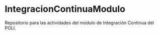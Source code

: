 # IntegracionContinuaModulo
Repositorio para las actividades del módulo de Integración Continua del POLI.
